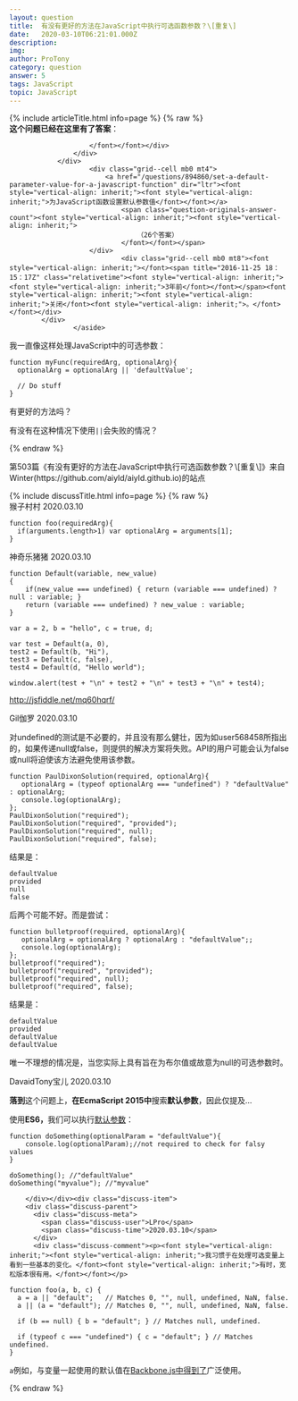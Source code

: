 ```yaml
---
layout: question
title:  有没有更好的方法在JavaScript中执行可选函数参数？\[重复\]
date:   2020-03-10T06:21:01.000Z
description:                                                                          ...
img: 
author: ProTony
category: question
answer: 5
tags: JavaScript
topic: JavaScript
---
```

<div class="article-root">
  <div class="article">
    {% include articleTitle.html info=page %}
    {% raw %}
    <div class="article-content"><aside class="s-notice s-notice__info js-post-notice mb16" aria-hidden="false" role="status">
            <div class="grid fd-column fw-nowrap"> 
                <div class="grid fw-nowrap">
                    <div class="grid--cell fl1 lh-lg">
                        <div class="grid--cell fl1 lh-lg">
                            <b><font style="vertical-align: inherit;"><font style="vertical-align: inherit;">这个问题已经在这里有了答案</font></font></b><font style="vertical-align: inherit;"><font style="vertical-align: inherit;">：
                            
                        </font></font></div>
                    </div>
                </div>
                        <div class="grid--cell mb0 mt4">
                            <a href="/questions/894860/set-a-default-parameter-value-for-a-javascript-function" dir="ltr"><font style="vertical-align: inherit;"><font style="vertical-align: inherit;">为JavaScript函数设置默认参数值</font></font></a>
                                <span class="question-originals-answer-count"><font style="vertical-align: inherit;"><font style="vertical-align: inherit;">
                                    （26个答案）
                                </font></font></span>
                        </div>
                                <div class="grid--cell mb0 mt8"><font style="vertical-align: inherit;"></font><span title="2016-11-25 18：15：17Z" class="relativetime"><font style="vertical-align: inherit;"><font style="vertical-align: inherit;">3年前</font></font></span><font style="vertical-align: inherit;"><font style="vertical-align: inherit;">关闭</font><font style="vertical-align: inherit;">。</font></font></div>
            </div>
                    </aside>
<p><font style="vertical-align: inherit;"><font style="vertical-align: inherit;">我一直像这样处理JavaScript中的可选参数：</font></font></p>

<pre><code>function myFunc(requiredArg, optionalArg){<font></font>
  optionalArg = optionalArg || 'defaultValue';<font></font>
<font></font>
  // Do stuff<font></font>
}<font></font>
</code></pre>

<p><font style="vertical-align: inherit;"><font style="vertical-align: inherit;">有更好的方法吗？</font></font></p>

<p><font style="vertical-align: inherit;"><font style="vertical-align: inherit;">有没有在这种情况下使用</font></font><code>||</code><font style="vertical-align: inherit;"><font style="vertical-align: inherit;">会失败的情况？</font></font></p></div>
    {% endraw %}
  </div>
  <p class="winter_mark">第503篇《有没有更好的方法在JavaScript中执行可选函数参数？\[重复\]》来自Winter(https://github.com/aiyld/aiyld.github.io)的站点</p>
  <div class="discuss-wrapper">
    {% include discussTitle.html info=page %}
    {% raw %}
    <div class="discuss-item">
        <div class="discuss-parent">
          <div class="discuss-meta">
            <span class="discuss-user">猴子村村</span>
            <span class="discuss-time">2020.03.10</span>
          </div>
          <div class="discuss-comment"><pre><code>function foo(requiredArg){<font></font>
  if(arguments.length&gt;1) var optionalArg = arguments[1];<font></font>
}<font></font>
</code></pre></div>
        </div></div><div class="discuss-item">
        <div class="discuss-parent">
          <div class="discuss-meta">
            <span class="discuss-user">神奇乐猪猪</span>
            <span class="discuss-time">2020.03.10</span>
          </div>
          <div class="discuss-comment"><pre><code>function Default(variable, new_value)<font></font>
{<font></font>
    if(new_value === undefined) { return (variable === undefined) ? null : variable; }<font></font>
    return (variable === undefined) ? new_value : variable;<font></font>
}<font></font>
<font></font>
var a = 2, b = "hello", c = true, d;<font></font>
<font></font>
var test = Default(a, 0),<font></font>
test2 = Default(b, "Hi"),<font></font>
test3 = Default(c, false),<font></font>
test4 = Default(d, "Hello world");<font></font>
<font></font>
window.alert(test + "\n" + test2 + "\n" + test3 + "\n" + test4);<font></font>
</code></pre>

<p><a href="http://jsfiddle.net/mq60hqrf/" rel="nofollow"><font style="vertical-align: inherit;"><font style="vertical-align: inherit;">http://jsfiddle.net/mq60hqrf/</font></font></a></p></div>
        </div></div><div class="discuss-item">
        <div class="discuss-parent">
          <div class="discuss-meta">
            <span class="discuss-user">Gil伽罗</span>
            <span class="discuss-time">2020.03.10</span>
          </div>
          <div class="discuss-comment"><p><font style="vertical-align: inherit;"><font style="vertical-align: inherit;">对undefined的测试是不必要的，并且没有那么健壮，因为如user568458所指出的，如果传递null或false，则提供的解决方案将失败。</font><font style="vertical-align: inherit;">API的用户可能会认为false或null将迫使该方法避免使用该参数。</font></font></p>

<pre><code>function PaulDixonSolution(required, optionalArg){<font></font>
   optionalArg = (typeof optionalArg === "undefined") ? "defaultValue" : optionalArg;<font></font>
   console.log(optionalArg);<font></font>
};<font></font>
PaulDixonSolution("required");<font></font>
PaulDixonSolution("required", "provided");<font></font>
PaulDixonSolution("required", null);<font></font>
PaulDixonSolution("required", false);<font></font>
</code></pre>

<p><font style="vertical-align: inherit;"><font style="vertical-align: inherit;">结果是：</font></font></p>

<pre><code>defaultValue<font></font>
provided<font></font>
null<font></font>
false<font></font>
</code></pre>

<p><font style="vertical-align: inherit;"><font style="vertical-align: inherit;">后两个可能不好。</font><font style="vertical-align: inherit;">而是尝试：</font></font></p>

<pre><code>function bulletproof(required, optionalArg){<font></font>
   optionalArg = optionalArg ? optionalArg : "defaultValue";;<font></font>
   console.log(optionalArg);<font></font>
};<font></font>
bulletproof("required");<font></font>
bulletproof("required", "provided");<font></font>
bulletproof("required", null);<font></font>
bulletproof("required", false);<font></font>
</code></pre>

<p><font style="vertical-align: inherit;"><font style="vertical-align: inherit;">结果是：</font></font></p>

<pre><code>defaultValue<font></font>
provided<font></font>
defaultValue<font></font>
defaultValue<font></font>
</code></pre>

<p><font style="vertical-align: inherit;"><font style="vertical-align: inherit;">唯一不理想的情况是，当您实际上具有旨在为布尔值或故意为null的可选参数时。</font></font></p></div>
        </div></div><div class="discuss-item">
        <div class="discuss-parent">
          <div class="discuss-meta">
            <span class="discuss-user">DavaidTony宝儿</span>
            <span class="discuss-time">2020.03.10</span>
          </div>
          <div class="discuss-comment"><p><font style="vertical-align: inherit;"></font><strong><font style="vertical-align: inherit;"><font style="vertical-align: inherit;">落到</font></font></strong><font style="vertical-align: inherit;"><font style="vertical-align: inherit;">这个问题上，</font><strong><font style="vertical-align: inherit;">在EcmaScript 2015中</font></strong><font style="vertical-align: inherit;">搜索</font><strong><font style="vertical-align: inherit;">默认参数</font></strong><font style="vertical-align: inherit;">，因此仅提及...</font></font></p>

<p><font style="vertical-align: inherit;"><font style="vertical-align: inherit;">使用</font></font><strong><font style="vertical-align: inherit;"><font style="vertical-align: inherit;">ES6，</font></font></strong><font style="vertical-align: inherit;"><font style="vertical-align: inherit;">我们可以执行</font></font><a href="https://developer.mozilla.org/en/docs/Web/JavaScript/Reference/Functions/default_parameters" rel="nofollow"><font style="vertical-align: inherit;"><font style="vertical-align: inherit;">默认参数</font></font></a><font style="vertical-align: inherit;"><font style="vertical-align: inherit;">：</font></font></p>

<pre><code>function doSomething(optionalParam = "defaultValue"){<font></font>
    console.log(optionalParam);//not required to check for falsy values<font></font>
}<font></font>
<font></font>
doSomething(); //"defaultValue"<font></font>
doSomething("myvalue"); //"myvalue"<font></font>
</code></pre></div>
        </div></div><div class="discuss-item">
        <div class="discuss-parent">
          <div class="discuss-meta">
            <span class="discuss-user">LPro</span>
            <span class="discuss-time">2020.03.10</span>
          </div>
          <div class="discuss-comment"><p><font style="vertical-align: inherit;"><font style="vertical-align: inherit;">我习惯于在处理可选变量上看到一些基本的变化。</font><font style="vertical-align: inherit;">有时，宽松版本很有用。</font></font></p>

<pre><code>function foo(a, b, c) {<font></font>
  a = a || "default";   // Matches 0, "", null, undefined, NaN, false.<font></font>
  a || (a = "default"); // Matches 0, "", null, undefined, NaN, false.<font></font>
<font></font>
  if (b == null) { b = "default"; } // Matches null, undefined.<font></font>
<font></font>
  if (typeof c === "undefined") { c = "default"; } // Matches undefined.<font></font>
}<font></font>
</code></pre>

<p><font style="vertical-align: inherit;"></font><code>a</code><font style="vertical-align: inherit;"><font style="vertical-align: inherit;">例如，</font><font style="vertical-align: inherit;">与变量一起使用的默认值</font><font style="vertical-align: inherit;">在</font></font><a href="https://en.wikipedia.org/wiki/Backbone.js" rel="nofollow noreferrer"><font style="vertical-align: inherit;"><font style="vertical-align: inherit;">Backbone.js中得到了</font></font></a><font style="vertical-align: inherit;"><font style="vertical-align: inherit;">广泛使用</font><font style="vertical-align: inherit;">。</font></font></p></div>
        </div></div>
    {% endraw %}
  </div>
<div>
